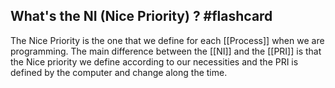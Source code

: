 ## What's the NI (Nice Priority) ? #flashcard 

The Nice Priority is the one that we define for each [[Process]] when we are programming. The main difference between the [[NI]] and the [[PRI]] is that the Nice priority we define according to our necessities and the PRI is defined by the computer and change along the time. 
<!--ID: 1680915984098-->


